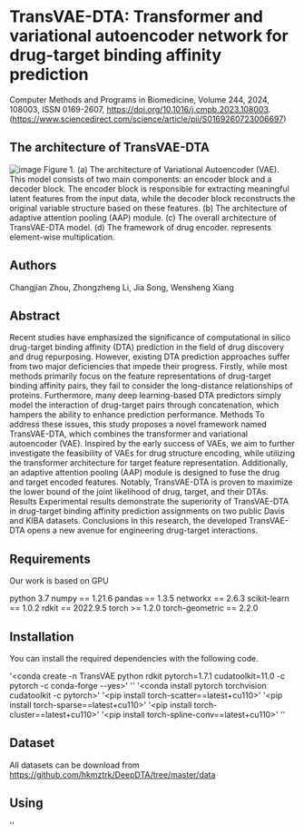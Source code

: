 # TransVAE-DTA: Transformer and variational autoencoder network for drug-target binding affinity prediction

Computer Methods and Programs in Biomedicine,
Volume 244,
2024,
108003,
ISSN 0169-2607,
https://doi.org/10.1016/j.cmpb.2023.108003.
(https://www.sciencedirect.com/science/article/pii/S0169260723006697)

## The architecture of TransVAE-DTA
![image](https://github.com/HPC-NEAU/TransVAE-DTA/assets/101908318/f76c0cdb-70f9-418b-bcfb-55fd67109e6c)
Figure 1. (a) The architecture of Variational Autoencoder (VAE). This model consists of two main components: an encoder block and a decoder block. The encoder block is responsible for extracting meaningful latent features from the input data, while the decoder block reconstructs the original variable structure based on these features. (b) The architecture of adaptive attention pooling (AAP) module. (c) The overall architecture of TransVAE-DTA model. (d) The framework of drug encoder.  represents element-wise multiplication.
## Authors
Changjian Zhou, Zhongzheng Li, Jia Song, Wensheng Xiang
## Abstract
Recent studies have emphasized the significance of computational in silico drug-target binding affinity (DTA) prediction in the field of drug discovery and drug repurposing. However, existing DTA prediction approaches suffer from two major deficiencies that impede their progress. Firstly, while most methods primarily focus on the feature representations of drug-target binding affinity pairs, they fail to consider the long-distance relationships of proteins. Furthermore, many deep learning-based DTA predictors simply model the interaction of drug-target pairs through concatenation, which hampers the ability to enhance prediction performance.
Methods
To address these issues, this study proposes a novel framework named TransVAE-DTA, which combines the transformer and variational autoencoder (VAE). Inspired by the early success of VAEs, we aim to further investigate the feasibility of VAEs for drug structure encoding, while utilizing the transformer architecture for target feature representation. Additionally, an adaptive attention pooling (AAP) module is designed to fuse the drug and target encoded features. Notably, TransVAE-DTA is proven to maximize the lower bound of the joint likelihood of drug, target, and their DTAs.
Results
Experimental results demonstrate the superiority of TransVAE-DTA in drug-target binding affinity prediction assignments on two public Davis and KIBA datasets.
Conclusions
In this research, the developed TransVAE-DTA opens a new avenue for engineering drug-target interactions.
## Requirements
Our work is based on GPU

python 3.7
numpy == 1.21.6
pandas == 1.3.5
networkx == 2.6.3
scikit-learn == 1.0.2
rdkit == 2022.9.5
torch >= 1.2.0
torch-geometric == 2.2.0

## Installation
You can install the required dependencies with the following code.

'<conda create -n TransVAE python rdkit pytorch=1.7.1 cudatoolkit=11.0 -c pytorch -c conda-forge --yes>'
'<conda activate TransVAE>'
'<conda install pytorch torchvision cudatoolkit -c pytorch>'
'<pip install torch-scatter==latest+cu110>'
'<pip install torch-sparse==latest+cu110>'
'<pip install torch-cluster==latest+cu110>'
'<pip install torch-spline-conv==latest+cu110>' 
'<pip install torch-geometric>'


## Dataset

All datasets can be download from https://github.com/hkmztrk/DeepDTA/tree/master/data


## Using
'<python run_experiment.py>' 
